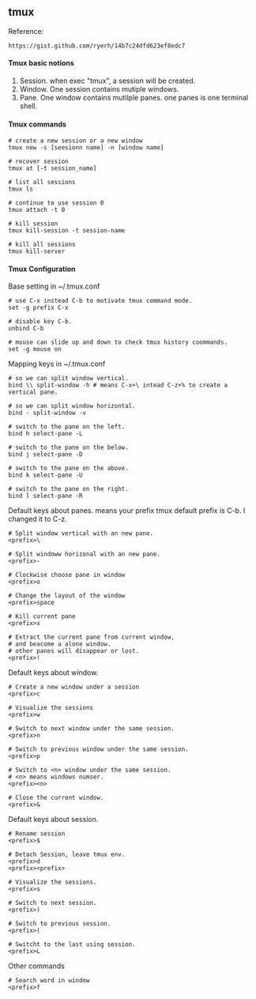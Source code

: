 tmux
--------
Reference:
```
https://gist.github.com/ryerh/14b7c24dfd623ef8edc7
```

#### Tmux basic notions
1. Session. 
   when exec "tmux", a session will be created.
2. Window. 
   One session contains mutiple windows.
3. Pane.
   One window contains mutilple panes.
   one panes is one terminal shell.


#### Tmux commands
```
# create a new session or a new window
tmux new -s [seesionn name] -n [window name]

# recover session
tmux at [-t session_name]

# list all sessions
tmux ls

# continue to use session 0
tmux attach -t 0

# kill session
tmux kill-session -t session-name

# kill all sessions
tmux kill-server

```

#### Tmux Configuration
Base setting in ~/.tmux.conf
```
# use C-x instead C-b to motivate tmux command mode.
set -g prefix C-x 

# disable key C-b.
unbind C-b  

# mouse can slide up and down to check tmux history coommands.
set -g mouse on 

```


Mapping keys in ~/.tmux.conf
```
# so we can split window vertical.
bind \\ split-window -h # means C-x+\ intead C-z+% to create a vertical pane. 

# so we can split window horizontal.
bind - split-window -v 

# switch to the pane on the left.
bind h select-pane -L 

# switch to the pane on the below.
bind j select-pane -D  

# switch to the pane on the above.
bind k select-pane -U 

# switch to the pane on the right.
bind l select-pane -R 
```

Default keys about panes. <prefix> means your prefix
tmux default prefix is C-b. I changed it to C-z.
```
# Split window vertical with an new pane.
<prefix>\

# Split windoww horizonal with an new pane.
<prefix>-

# Clockwise choose pane in window
<prefix>o  

# Change the layout of the window
<prefix>space

# Kill current pane
<prefix>x

# Extract the current pane from current window, 
# and beacome a alone window.
# other panes will disappear or lost.
<prefix>!

```
Default keys about window.
```
# Create a new window under a session
<prefix>c

# Visualize the sessions
<prefix>w

# Switch to next window under the same session.
<prefix>n

# Switch to previous window under the same session.
<prefix>p

# Switch to <n> window under the same session. 
# <n> means windows numser.
<prefix><n>

# Close the current window.
<prefix>&

```

Default keys about session.
```
# Rename session
<prefix>$

# Detach Session, leave tmux env.
<prefix>d
<prefix><prefix>

# Visualize the sessions.
<prefix>s

# Switch to next session.
<prefix>)

# Switch to previous session.
<prefix>(

# Switcht to the last using session.
<prefix>L

```
Other commands
```
# Search word in window
<prefix>f
```

